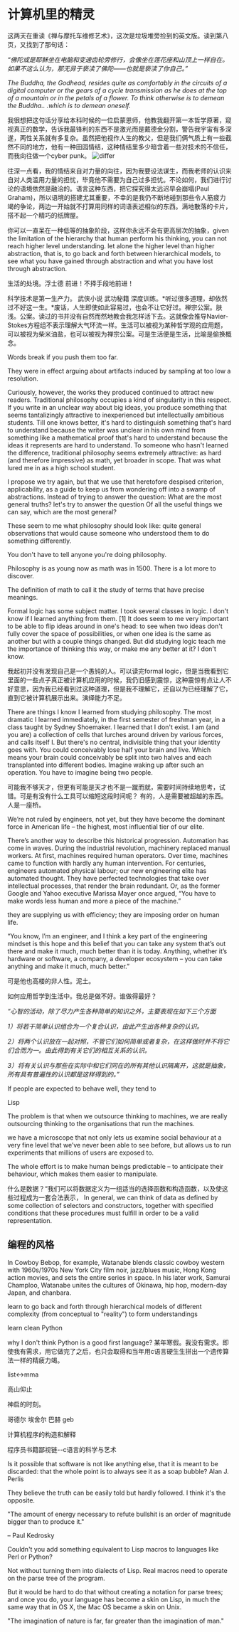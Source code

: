 # 计算机里的精灵

这两天在重读《禅与摩托车维修艺术》，这次是垃圾堆旁捡到的英文版。读到第八页，又找到了那句话：

*“佛陀或是耶稣坐在电脑和变速齿轮旁修行，会像坐在莲花座和山顶上一样自在。如果不这么认为，那无异于亵渎了佛陀——也就是亵渎了你自己。”*

*The Buddha, the Godhead, resides quite as comfortably in the circuits 
of a digital computer or the gears of a cycle transmission as he does at the top of a mountain or in the petals of a flower. To think 
otherwise is to demean the Buddha.. .which is to demean oneself.*

我很想把这句话分享给本科时候的一位启蒙恩师，他教我翻开第一本哲学原著，窥视真正的数学，告诉我最锋利的东西不是激光而是戴德金分割，警告我宇宙有多深遂，两性关系就有多复杂。虽然把他视作人生的教父，但是我们俩气质上有一些截然不同的地方，他有一种田园情结，这种情结里多少暗含着一些对技术的不信任，而我向往做一个cyber punk。
![differ](https://raw.githubusercontent.com/lambdamore/lambdamore.github.io/master/figures/programming/difference.jpg)

往深一点看，我的情结来自对力量的向往，因为我要设法谋生，而我老师的认识来自对人类滥用力量的担忧，毕竟他不需要为自己过多担忧。不论如何，我们进行讨论的语境依然是融洽的。语言这种东西，把它探究得太远迟早会崩塌(Paul Graham)，所以语境的搭建尤其重要，不幸的是我仍不断地碰到那些令人筋疲力竭的争论，两边一开始就不打算用同样的词语表述相似的东西。满地散落的卡片，搭不起一个精巧的纸牌屋。




你可以一直呆在一种低等的抽象阶段，这样你永远不会有更高层次的抽象，given the limitation of the hierarchy that human perform his thinking, you can not reach higher level understanding. let alone the higher level than higher abstraction, that is, to go back and forth between hierarchical models, to see what you have gained through abstraction and what you have lost through abstraction.





生活的处境。浮士德 前进！不择手段地前进！


科学技术是第一生产力。
武侠小说 武功秘籍 深度训练。*听过很多道理，却依然过不好这一生。*废话，人生即使如此容易过，也会不让它好过。禅宗公案。肤浅。公案。读过的书并没有自然而然地教会我怎样活下去。这就像会推导Navier-Stokes方程组不表示理解大气环流一样。生活可以被视为某种哲学观的应用题，可以被视为柴米油盐，也可以被视为禅宗公案。可是生活便是生活，比喻是偷换概念。

Words break if you push them too far.

They were in effect arguing about artifacts induced by sampling at too low a resolution.

Curiously, however, the works they produced continued to attract new readers. Traditional philosophy occupies a kind of singularity in this respect. If you write in an unclear way about big ideas, you produce something that seems tantalizingly attractive to inexperienced but intellectually ambitious students. Till one knows better, it's hard to distinguish something that's hard to understand because the writer was unclear in his own mind from something like a mathematical proof that's hard to understand because the ideas it represents are hard to understand. To someone who hasn't learned the difference, traditional philosophy seems extremely attractive: as hard (and therefore impressive) as math, yet broader in scope. That was what lured me in as a high school student.

I propose we try again, but that we use that heretofore despised criterion, applicability, as a guide to keep us from wondering off into a swamp of abstractions. Instead of trying to answer the question:
What are the most general truths?
let's try to answer the question
Of all the useful things we can say, which are the most general?

These seem to me what philosophy should look like: quite general observations that would cause someone who understood them to do something differently.

You don't have to tell anyone you're doing philosophy.

Philosophy is as young now as math was in 1500. There is a lot more to discover.


The definition of math to call it the study of terms that have precise meanings.

Formal logic has some subject matter. I took several classes in logic. I don't know if I learned anything from them. [1] It does seem to me very important to be able to flip ideas around in one's head: to see when two ideas don't fully cover the space of possibilities, or when one idea is the same as another but with a couple things changed. But did studying logic teach me the importance of thinking this way, or make me any better at it? I don't know.

我起初并没有发现自己是一个愚钝的人。可以读完formal logic，但是当我看到它里面的一些点子真正被计算机应用的时候，我仍旧感到震惊，这种震惊有点让人不好意思，因为我已经看到过这种道理，但是我不理解它，还自以为已经理解了它，直到它被计算机展示出来。演绎能力不足。

There are things I know I learned from studying philosophy. The most dramatic I learned immediately, in the first semester of freshman year, in a class taught by Sydney Shoemaker. I learned that I don't exist. I am (and you are) a collection of cells that lurches around driven by various forces, and calls itself I. But there's no central, indivisible thing that your identity goes with. You could conceivably lose half your brain and live. Which means your brain could conceivably be split into two halves and each transplanted into different bodies. Imagine waking up after such an operation. You have to imagine being two people.

可能我不够天才，但更有可能是天才也不是一蹴而就，需要时间持续地思考，试错。可是有没有什么工具可以缩短这段时间呢？ 有的，人是需要被超越的东西。人是一座桥。


We’re not ruled by engineers, not yet, but they have become the dominant force in American life – the highest, most influential tier of our elite.

There’s another way to describe this historical progression. Automation has come in waves. During the industrial revolution, machinery replaced manual workers. At first, machines required human operators. Over time, machines came to function with hardly any human intervention. For centuries, engineers automated physical labour; our new engineering elite has automated thought. They have perfected technologies that take over intellectual processes, that render the brain redundant. Or, as the former Google and Yahoo executive Marissa Mayer once argued, “You have to make words less human and more a piece of the machine.”

they are supplying us with efficiency; they are imposing order on human life.


“You know, I’m an engineer, and I think a key part of the engineering mindset is this hope and this belief that you can take any system that’s out there and make it much, much better than it is today. Anything, whether it’s hardware or software, a company, a developer ecosystem – you can take anything and make it much, much better.” 

可是他也高楼的非人性。泥土。

如何应用哲学到生活中。我总是做不好。谁做得最好？

*“心智的活动，除了尽力产生各种简单的知识之外，主要表现在如下三个方面*

*1）将若干简单认识组合为一个复合认识，由此产生出各种复杂的认识。*

*2）将两个认识放在一起对照，不管它们如何简单或者复杂，在这样做时并不将它们合而为一。由此得到有关它们的相互关系的认识。*

*3）将有关认识与那些在实际中和它们同在的所有其他认识隔离开，这就是抽象，所有具有普遍性的认识都是这样得到的。”*

If people are expected to behave well, they tend to

Lisp

The problem is that when we outsource thinking to machines, we are really outsourcing thinking to the organisations that run the machines.

we have a microscope that not only lets us examine social behaviour at a very fine level that we’ve never been able to see before, but allows us to run experiments that millions of users are exposed to. 

The whole effort is to make human beings predictable – to anticipate their behaviour, which makes them easier to manipulate.

什么是数据？“我们可以将数据定义为一组适当的选择函数和构造函数，以及使这些过程成为一套合法表示， In general, we can think of data as defined by some collection of selectors and constructors, together with specified conditions that these procedures must fulfill in order to be a valid representation.

## 编程的风格

In Cowboy Bebop, for example, Watanabe blends classic cowboy western with 1960s/1970s New York City film noir, jazz/blues music, Hong Kong action movies, and sets the entire series in space. In his later work, Samurai Champloo, Watanabe unites the cultures of Okinawa, hip hop, modern-day Japan, and chanbara.


learn to go back and forth through hierarchical models of different complexity 
(from conceptual to "reality") to form understandings

learn clean Python 

why I don't think Python is a good first language? 某年寒假。我没有需求。即使我有需求，用它做完了之后，也只会取得和当年用c语言硬生生拼出一个遗传算法一样的精疲力竭。


list<->mma


高山仰止



神启的时刻。



哥德尔 埃舍尔 巴赫 geb

计算机程序的构造和解释

程序员书籍鄙视链--c语言的科学与艺术

Is it possible that software is not like anything else, that it
is meant to be discarded: that the whole point is to always
see it as a soap bubble?
Alan J. Perlis

They believe the truth can be easily told but hardly followed. I think it's the opposite.

"The amount of energy necessary to refute bullshit is an order of magnitude bigger than to produce it."

– Paul Kedrosky

Couldn't you add something equivalent to Lisp macros to languages like Perl or Python?

Not without turning them into dialects of Lisp. Real macros need to operate on the parse tree of the program.

But it would be hard to do that without creating a notation for parse trees; and once you do, your language has become a skin on Lisp, in much the same way that in OS X, the Mac OS became a skin on Unix.

"The imagination of nature is far, far greater than the imagination of man."
